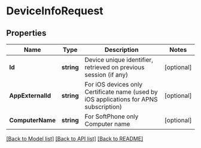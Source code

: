 # DeviceInfoRequest

## Properties
Name | Type | Description | Notes
------------ | ------------- | ------------- | -------------
**Id** | **string** | Device unique identifier, retrieved on previous session (if any) | [optional] 
**AppExternalId** | **string** | For iOS devices only Certificate name (used by iOS applications for APNS subscription) | [optional] 
**ComputerName** | **string** | For SoftPhone only Computer name | [optional] 

[[Back to Model list]](../README.md#documentation-for-models) [[Back to API list]](../README.md#documentation-for-api-endpoints) [[Back to README]](../README.md)


